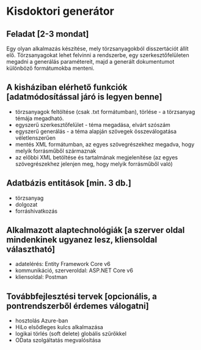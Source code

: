 
# Kisdoktori generátor

## Feladat [2-3 mondat]

Egy olyan alkalmazás készítése, mely törzsanyagokból disszertációt állít elő. Törzsanyagokat lehet felvinni a rendszerbe, egy szerkesztőfelületen megadni a generálás paramétereit, majd a generált dokumentumot különböző formátumokba menteni.

## A kisháziban elérhető funkciók [adatmódosítással járó is legyen benne]
- törzsanyagok feltöltése (csak .txt formátumban), törlése - a törzsanyag témája megadható.
- egyszerű szerkesztőfelület - téma megadása, elvárt szószám
- egyszerű generálás - a téma alapján szövegek összeválogatása véletlenszerűen
- mentés XML formátumban, az egyes szövegrészekhez megadva, hogy melyik forrásműből származnak
- az előbbi XML betöltése és tartalmának megjelenítése (az egyes szövegrészekhez jelenjen meg, hogy melyik forrásműből való)

## Adatbázis entitások [min. 3 db.]
- törzsanyag
- dolgozat
- forráshivatkozás

## Alkalmazott alaptechnológiák [a szerver oldal mindenkinek ugyanez lesz, kliensoldal választható]
- adatelérés: Entity Framework Core v6
- kommunikáció, szerveroldal: ASP.NET Core v6
- kliensoldal: Postman

## Továbbfejlesztési tervek [opcionális, a pontrendszerből érdemes válogatni]
- hosztolás Azure-ban
- HiLo elsődleges kulcs alkalmazása
- logikai törlés (soft delete) globális szűrőkkel
- OData szolgáltatás megvalósítása
